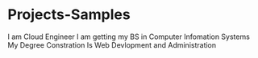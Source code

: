 Projects-Samples
================
I am Cloud Engineer
I am getting my BS in Computer Infomation Systems 
My Degree Constration Is Web Devlopment and Administration 
